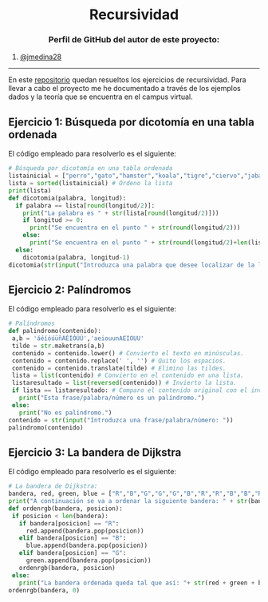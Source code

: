 <h1 align="center">Recursividad</h1>

<h3 align="center">Perfil de GitHub del autor de este proyecto:</h3>

1. [@jmedina28](https://github.com/jmedina28)

---
En este [repositorio](https://github.com/jmedina28/EjerciciosRecursividad) quedan resueltos los ejercicios de recursividad. Para llevar a cabo el proyecto me he documentado a través de los ejemplos dados y la teoría que se encuentra en el campus virtual.

## Ejercicio 1: Búsqueda por dicotomía en una tabla ordenada

El código empleado para resolverlo es el siguiente:

```python
# Búsqueda por dicotomía en una tabla ordenada
listainicial = ["perro","gato","hamster","koala","tigre","ciervo","jabalí","conejo","cabra","ratón","rata","serpiente","hormiga","lobo","lince"]
lista = sorted(listainicial) # Ordeno la lista
print(lista)
def dicotomia(palabra, longitud):
  if palabra == lista[round(longitud/2)]:
    print("La palabra es " + str(lista[round(longitud/2)]))
    if longitud >= 0:
      print("Se encuentra en el punto " + str(round(longitud/2)))
    else:
      print("Se encuentra en el punto " + str(round(longitud/2)+len(lista)))
  else:
    dicotomia(palabra, longitud-1)
dicotomia(str(input("Introduzca una palabra que desee localizar de la lista dada: ")), len(lista))
```

## Ejercicio 2: Palíndromos

El código empleado para resolverlo es el siguiente:
 
 ```python
 # Palíndromos
def palindromo(contenido):
  a,b = 'áéíóúüñÁÉÍÓÚÜ','aeiouunAEIOUU'
  tilde = str.maketrans(a,b)
  contenido = contenido.lower() # Convierto el texto en minúsculas.
  contenido = contenido.replace(' ', '') # Quito los espacios.
  contenido = contenido.translate(tilde) # Elimino las tildes.
  lista = list(contenido) # Convierto en el contenido en una lista.
  listaresultado = list(reversed(contenido)) # Invierto la lista.
  if lista == listaresultado: # Comparo el contenido original con el inverso.
    print("Esta frase/palabra/número es un palíndromo.")
  else:
    print("No es palíndromo.")
contenido = str(input("Introduzca una frase/palabra/número: "))
palindromo(contenido)

```
## Ejercicio 3: La bandera de Dijkstra

El código empleado para resolverlo es el siguiente:
 
 ```python
# La bandera de Dijkstra:
bandera, red, green, blue = ["R","B","G","G","G","B","R","R","B","B","R","G","R","R","B","R","B","G","G","G","R","B"], [], [], []   # Creo las listas que posteriormente fusionaré en una.
print("A continuación se va a ordenar la siguiente bandera: " + str(bandera))
def ordenrgb(bandera, posicion):
  if posicion < len(bandera):
    if bandera[posicion] == "R":
      red.append(bandera.pop(posicion))
    elif bandera[posicion] == "B":
      blue.append(bandera.pop(posicion))
    elif bandera[posicion] == "G":
      green.append(bandera.pop(posicion))
    ordenrgb(bandera, posicion)
  else:
    print("La bandera ordenada queda tal que así: "+ str(red + green + blue))
ordenrgb(bandera, 0)
```
